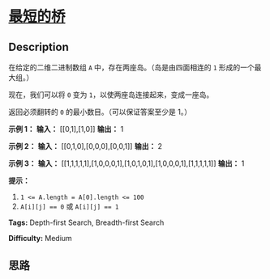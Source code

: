 # [最短的桥][title]

## Description

在给定的二维二进制数组 `A` 中，存在两座岛。（岛是由四面相连的 `1` 形成的一个最大组。）

现在，我们可以将 `0` 变为 `1`，以使两座岛连接起来，变成一座岛。

返回必须翻转的 `0` 的最小数目。（可以保证答案至少是 1。）



**示例 1：**
            **输入：** [[0,1],[1,0]]    **输出：** 1    

**示例 2：**
            **输入：** [[0,1,0],[0,0,0],[0,0,1]]    **输出：** 2    

**示例 3：**
            **输入：** [[1,1,1,1,1],[1,0,0,0,1],[1,0,1,0,1],[1,0,0,0,1],[1,1,1,1,1]]    **输出：** 1



**提示：**

  1. `1 <= A.length = A[0].length <= 100`
  2. `A[i][j] == 0` 或 `A[i][j] == 1`




**Tags:** Depth-first Search, Breadth-first Search

**Difficulty:** Medium

## 思路

[title]: https://leetcode-cn.com/problems/shortest-bridge
